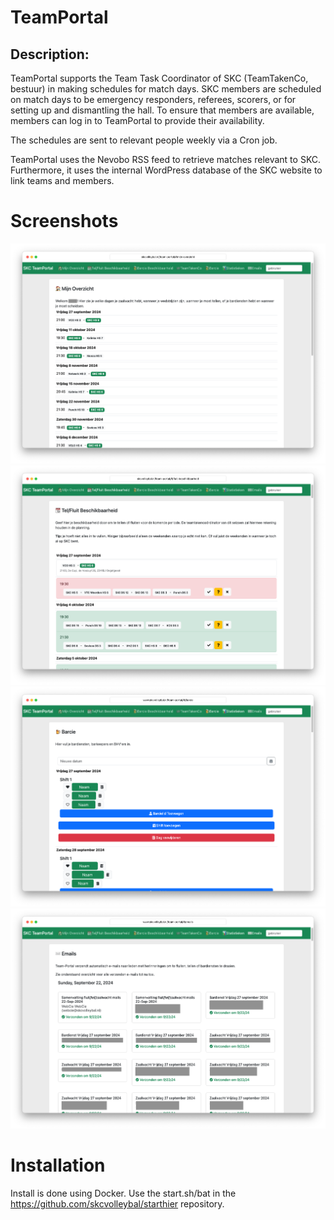 # TeamPortal

## Description:

TeamPortal supports the Team Task Coordinator of SKC (TeamTakenCo, bestuur) in making schedules for match days. SKC members are scheduled on match days to be emergency responders, referees, scorers, or for setting up and dismantling the hall. To ensure that members are available, members can log in to TeamPortal to provide their availability.

The schedules are sent to relevant people weekly via a Cron job.

TeamPortal uses the Nevobo RSS feed to retrieve matches relevant to SKC. Furthermore, it uses the internal WordPress database of the SKC website to link teams and members.

# Screenshots
![Mijn Overzicht](/.github/screenshots/mijn-overzicht.png "Mijn Overzicht")
![Tel/Fluit Beschikbaarheid](/.github/screenshots/tel-fluit-beschikbaarheid.png "Tel/Fluit Beschikbaarheid Opgeven")
![Barcie Planner](/.github/screenshots/barcie.png "Barcie Planner")
![Verzonden E-mails](/.github/screenshots/emails.png "Verzonden E-mails")

# Installation
Install is done using Docker. Use the start.sh/bat in the https://github.com/skcvolleybal/starthier repository. 